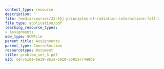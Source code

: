 ```yaml
---
content_type: resource
description: ''
file: /media/courses/22-55j-principles-of-radiation-interactions-fall-2004/ce77610ebe39861a50200505a774e8b9_problem_set_6.pdf
file_type: application/pdf
learning_resource_types:
- Assignments
ocw_type: OCWFile
parent_title: Assignments
parent_type: CourseSection
resourcetype: Document
title: problem_set_6.pdf
uid: ce77610e-be39-861a-5020-0505a774e8b9
---
```

